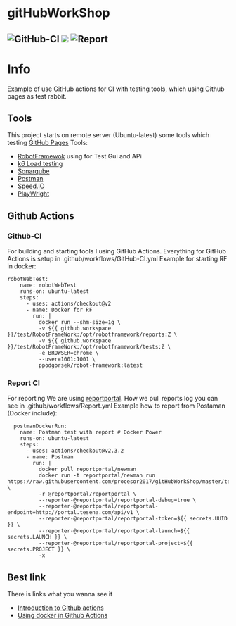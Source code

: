 # gitHubWorkShop

![GitHub-CI](https://github.com/procesor2017/gitHubWorkShop/workflows/GitHub-CI/badge.svg)
<img src="https://img.shields.io/github/license/procesor2017/gitHubWorkShop?style=plastic"></img>
![Report](https://github.com/procesor2017/gitHubWorkShop/workflows/Report/badge.svg)
--------------------

# Info
Example of use GitHub actions for CI with testing tools, which using Github pages as test rabbit.

## Tools
This project starts on remote server (Ubuntu-latest) some tools which testing [GitHub Pages](https://github.com/procesor2017/gitHubWorkShop)
Tools:
 - [RobotFramewok](https://robotframework.org/) using for Test Gui and APi
 - [k6 Load testing](https://k6.io/)
 - [Sonarqube](https://www.sonarqube.org/)
 - [Postman](https://www.postman.com/)
 - [Speed.IO](https://www.speed.io/)
 - [PlayWright](https://playwright.dev/)
 
## Github Actions
### Github-CI
For building and starting tools I using GitHub Actions. Everything for GitHub Actions is setup in .github/workflows/GitHub-CI.yml
Example for starting RF in docker:

```
robotWebTest:
    name: robotWebTest
    runs-on: ubuntu-latest
    steps:
      - uses: actions/checkout@v2
      - name: Docker for RF
        run: |
          docker run --shm-size=1g \
          -v ${{ github.workspace }}/test/RobotFrameWork:/opt/robotframework/reports:Z \
          -v ${{ github.workspace }}/test/RobotFrameWork:/opt/robotframework/tests:Z \
          -e BROWSER=chrome \
          --user=1001:1001 \
          ppodgorsek/robot-framework:latest
```
### Report CI
For reporting We are using [reportportal](https://reportportal.io/). How we pull reports log you can see in .github/workflows/Report.yml
Example how to report from Postaman (Docker include):
```
  postmanDockerRun:
    name: Postman test with report # Docker Power
    runs-on: ubuntu-latest
    steps:
      - uses: actions/checkout@v2.3.2
      - name: Postman
        run: |
          docker pull reportportal/newman      
          docker run -t reportportal/newman run https://raw.githubusercontent.com/procesor2017/gitHubWorkShop/master/test/Postman/TestApi.json \
          -r @reportportal/reportportal \
          --reporter-@reportportal/reportportal-debug=true \
          --reporter-@reportportal/reportportal-endpoint=http://portal.tesena.com/api/v1 \
          --reporter-@reportportal/reportportal-token=${{ secrets.UUID }} \
          --reporter-@reportportal/reportportal-launch=${{ secrets.LAUNCH }} \
          --reporter-@reportportal/reportportal-project=${{ secrets.PROJECT }} \
          -x
```

## Best link 
There is links what you wanna see it
 - [Introduction to Github actions](https://docs.github.com/en/actions/configuring-and-managing-workflows/configuring-a-workflow)
 - [Using docker in Github Actions](https://stackoverflow.com/questions/57549439/how-do-i-use-docker-with-github-actions) 
